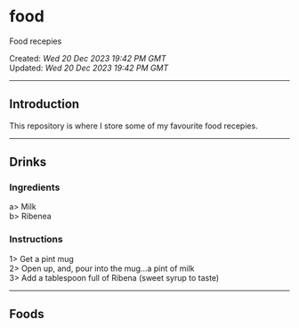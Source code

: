 # food
Food recepies

Created: *Wed 20 Dec 2023 19:42 PM GMT*  
Updated: *Wed 20 Dec 2023 19:42 PM GMT*  

-----

## Introduction  

This repository is where I store some of my favourite food recepies.

-----

## Drinks

### Ingredients  

a> Milk  
b> Ribenea  

### Instructions

1> Get a pint mug  
2> Open up, and, pour into the mug...a pint of milk  
3> Add a tablespoon full of Ribena (sweet syrup to taste)  

-----

## Foods
